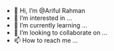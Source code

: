 - 👋 Hi, I’m @Ariful Rahman
- 👀 I’m interested in ...
- 🌱 I’m currently learning ...
- 💞️ I’m looking to collaborate on ...
- 📫 How to reach me ...

<!---
arifulrahman/arifulrahman is a ✨ special ✨ repository because its `README.md` (this file) appears on your GitHub profile.
You can click the Preview link to take a look at your changes.
--->
